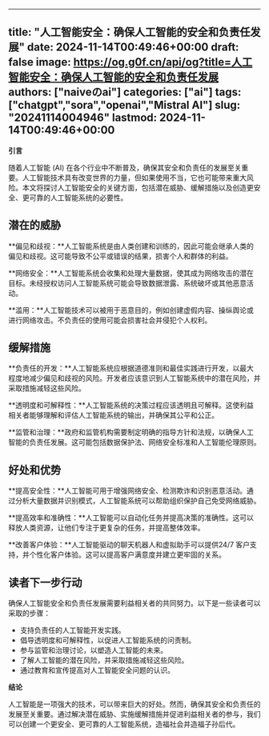 
---
title: "人工智能安全：确保人工智能的安全和负责任发展"
date: 2024-11-14T00:49:46+00:00
draft: false
image: https://og.g0f.cn/api/og?title=人工智能安全：确保人工智能的安全和负责任发展
authors: ["naiveのai"]
categories: ["ai"]
tags: ["chatgpt","sora","openai","Mistral AI"]
slug: "20241114004946"
lastmod: 2024-11-14T00:49:46+00:00
---
**引言**

随着人工智能 (AI) 在各个行业中不断普及，确保其安全和负责任的发展至关重要。人工智能技术具有改变世界的力量，但如果使用不当，它也可能带来重大风险。本文将探讨人工智能安全的关键方面，包括潜在威胁、缓解措施以及创造更安全、更可靠的人工智能系统的必要性。

## 潜在的威胁

**偏见和歧视：**人工智能系统是由人类创建和训练的，因此可能会继承人类的偏见和歧视。这可能导致不公平或错误的结果，损害个人和群体的利益。

**网络安全：**人工智能系统会收集和处理大量数据，使其成为网络攻击的潜在目标。未经授权访问人工智能系统可能会导致数据泄露、系统破坏或其他恶意活动。

**滥用：**人工智能技术可以被用于恶意目的，例如创建虚假内容、操纵舆论或进行网络攻击。不负责任的使用可能会损害社会并侵犯个人权利。

## 缓解措施

**负责任的开发：**人工智能系统应根据道德准则和最佳实践进行开发，以最大程度地减少偏见和歧视的风险。开发者应该意识到人工智能系统中的潜在风险，并采取措施减轻这些风险。

**透明度和可解释性：**人工智能系统的决策过程应该透明且可解释。这使利益相关者能够理解和评估人工智能系统的输出，并确保其公平和公正。

**监管和治理：**政府和监管机构需要制定明确的指导方针和法规，以确保人工智能的负责任发展。这可能包括数据保护法、网络安全标准和人工智能伦理原则。

## 好处和优势

**提高安全性：**人工智能可用于增强网络安全、检测欺诈和识别恶意活动。通过分析大量数据并识别模式，人工智能系统可以帮助组织保护自己免受网络威胁。

**提高效率和准确性：**人工智能可以自动化任务并提高决策的准确性。这可以释放人类资源，让他们专注于更复杂的任务，并提高整体效率。

**改善客户体验：**人工智能驱动的聊天机器人和虚拟助手可以提供24/7 客户支持，并个性化客户体验。这可以提高客户满意度并建立更牢固的关系。

## 读者下一步行动

确保人工智能安全和负责任发展需要利益相关者的共同努力。以下是一些读者可以采取的步骤：

* 支持负责任的人工智能开发实践。
* 倡导透明度和可解释性，以促进人工智能系统的问责制。
* 参与监管和治理讨论，以塑造人工智能的未来。
* 了解人工智能的潜在风险，并采取措施减轻这些风险。
* 通过教育和宣传提高对人工智能安全问题的认识。

**结论**

人工智能是一项强大的技术，可以带来巨大的好处。然而，确保其安全和负责任的发展至关重要。通过解决潜在威胁、实施缓解措施并促进利益相关者的参与，我们可以创建一个更安全、更可靠的人工智能系统，造福社会并造福子孙后代。